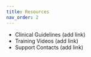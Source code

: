 ```yaml
---
title: Resources
nav_order: 2
---
```


- Clinical Guidelines (add link)
- Training Videos (add link)
- Support Contacts (add link)
